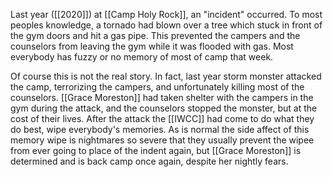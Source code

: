 Last year ([[2020]]) at [[Camp Holy Rock]], an "incident" occurred. To most peoples knowledge, a tornado had blown over a tree which stuck in front of the gym doors and hit a gas pipe. This prevented the campers and the counselors from leaving the gym while it was flooded with gas. Most everybody has fuzzy or no memory of most of camp that week. 

Of course this is not the real story. In fact, last year storm monster attacked the camp, terrorizing the campers, and unfortunately killing most of the counselors. [[Grace Moreston]] had taken shelter with the campers in the gym during the attack, and the counselors stopped the monster, but at the cost of their lives. After the attack the [[IWCC]] had come to do what they do best, wipe everybody's memories. As is normal the side affect of this memory wipe is nightmares so severe that they usually prevent the wipee from ever going to place of the indent again, but [[Grace Moreston]] is determined and is back camp once again, despite her nightly fears.
